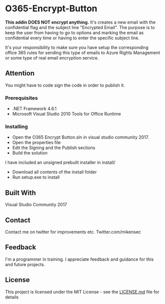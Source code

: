 # O365-Encrypt-Button
**This addin DOES NOT encrypt anything.** It's creates a new email with the confidential flag and the subject line "Encrypted Email". The purpose is to keep the user from having to go to options and marking the email as confidential every time or having to enter the specific subject line. 

It's your responsibility to make sure you have setup the corresponding office 365 rules for sending this type of emails to Azure Rights Management or some type of real email encryption service. 

## Attention 
You might have to code sign the code in order to publish it. 

### Prerequisites
- .NET Framework 4.6.1
- Microsoft Visual Studio 2010 Tools for Office Runtime

### Installing
- Open the O365 Encrypt Button.sln in visual studio community 2017.
- Open the properties file 
- Edit the Signing and the Publish sections
- Build the solution

I have included an unsigned prebuilt installer in install/ 
- Download all contents of the install folder
- Run setup.exe to install

## Built With
Visual Studio Community 2017

## Contact
Contact me on twitter for improvements etc. Twitter.com/mikensec

## Feedback
I'm a programmer in training. I appreciate feedback and guidance for this and future projects. 

## License
This project is licensed under the MIT License - see the [LICENSE.md](LICENSE.md) file for details


